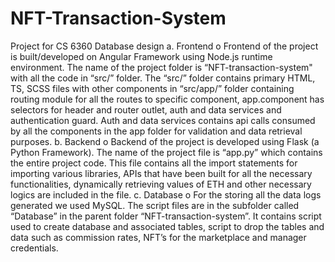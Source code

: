 # NFT-Transaction-System
Project for CS 6360 Database design
a.	Frontend 
o	Frontend of the project is built/developed on Angular Framework using Node.js runtime environment. The name of the project folder is “NFT-transaction-system" with all the code in “src/” folder. The “src/” folder contains primary HTML, TS, SCSS files with other components in “src/app/” folder containing routing module for all the routes to specific component, app.component has selectors for header and router outlet, auth and data services and authentication guard. Auth and data services contains api calls consumed by all the components in the app folder for validation and data retrieval purposes. 
b.	Backend
o	Backend of the project is developed using Flask (a Python Framework). The name of the project file is “app.py” which contains the entire project code. This file contains all the import statements for importing various libraries, APIs that have been built for all the necessary functionalities, dynamically retrieving values of ETH and other necessary logics are included in the file.
c.	Database
o	For the storing all the data logs generated we used MySQL. The script files are in the subfolder called “Database” in the parent folder “NFT-transaction-system”. It contains script used to create database and associated tables, script to drop the tables and data such as commission rates, NFT’s for the marketplace and manager credentials. 
